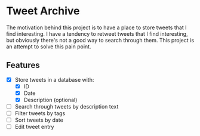 # Tweet Archive

The motivation behind this project is to have a place to store tweets that I find interesting. I have a tendency to retweet tweets that I find interesting, but obviously there's not a good way to search through them. This project is an attempt to solve this pain point.

## Features

- [x] Store tweets in a database with:
  - [x] ID
  - [x] Date
  - [x] Description (optional)
- [ ] Search through tweets by description text
- [ ] Filter tweets by tags
- [ ] Sort tweets by date
- [ ] Edit tweet entry